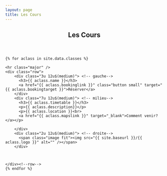 ```yaml
---
layout: page
title: Les Cours
---
```


<!-- Main -->
<div id="main" class="alt">

<!-- One -->
<section id="one">
	<div class="inner">
		<header class="major">
			<h1>Les Cours</h1>
		</header>

    {% for aclass in site.data.classes %}

    <hr class="major" />
    <div class="row">
        <div class="3u 12u$(medium)"> <!-- gauche-->
          <h3>{{ aclass.name }}</h3>
          <a href="{{ aclass.bookinglink }}" class="button small" target="{{ aclass.bookingtarget }}">Réserver</a>
        </div>
        <div class="7u 12u$(medium)"> <!-- milieu-->
          <h3>{{ aclass.timetable }}</h3>
          <p>{{ aclass.description}}</p>
          <p>{{ aclass.location }}<br>
          <a href="{{ aclass.mapslink }}" target="_blank">Comment venir?</a></p>

        </div>
        <div class="2u 12u$(medium)"> <!-- droite-->
          <span class="image fit"><img src="{{ site.baseurl }}/{{ aclass.logo }}" alt="" /></span>
        </div>



    </div><!--row-->
    {% endfor %}


  </div><!--inner-->
</section><!--one-->
</div><!--main-->
